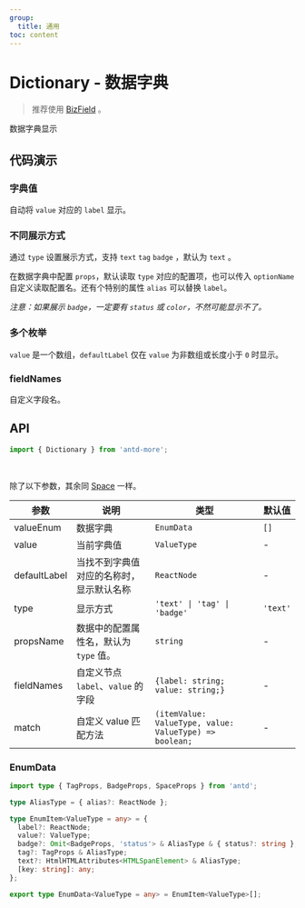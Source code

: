 ```yaml
---
group:
  title: 通用
toc: content
---
```


# Dictionary - 数据字典

> 推荐使用 [BizField](/components/biz-field) 。

数据字典显示

## 代码演示

### 字典值

自动将 `value` 对应的 `label` 显示。

<code src="./demos/Demo1.tsx"></code>

### 不同展示方式

通过 `type` 设置展示方式，支持 `text` `tag` `badge` ，默认为 `text` 。

在数据字典中配置 `props`，默认读取 `type` 对应的配置项，也可以传入 `optionName` 自定义读取配置名。还有个特别的属性 `alias` 可以替换 `label`。

_注意：如果展示 `badge`，一定要有 `status` 或 `color`，不然可能显示不了。_

<code src="./demos/Demo2.tsx"></code>

### 多个枚举

`value` 是一个数组，`defaultLabel` 仅在 `value` 为非数组或长度小于 `0` 时显示。

<code src="./demos/Demo3.tsx"></code>

### fieldNames

自定义字段名。

<code src="./demos/fieldNames.tsx"></code>

## API

```typescript
import { Dictionary } from 'antd-more';
```

<br />

除了以下参数，其余同 [Space](https://ant-design.gitee.io/components/space-cn#api) 一样。

| 参数 | 说明 | 类型 | 默认值 |
| --- | --- | --- | --- |
| valueEnum | 数据字典 | `EnumData` | `[]` |
| value | 当前字典值 | `ValueType` | - |
| defaultLabel | 当找不到字典值对应的名称时，显示默认名称 | `ReactNode` | - |
| type | 显示方式 | `'text' \| 'tag' \| 'badge'` | `'text'` |
| propsName | 数据中的配置属性名，默认为 `type` 值。 | `string` | - |
| fieldNames | 自定义节点 `label`、`value` 的字段 | `{label: string; value: string;}` | - |
| match | 自定义 value 匹配方法 | `(itemValue: ValueType, value: ValueType) => boolean;` | - |

### EnumData

```typescript
import type { TagProps, BadgeProps, SpaceProps } from 'antd';

type AliasType = { alias?: ReactNode };

type EnumItem<ValueType = any> = {
  label?: ReactNode;
  value?: ValueType;
  badge?: Omit<BadgeProps, 'status'> & AliasType & { status?: string };
  tag?: TagProps & AliasType;
  text?: HtmlHTMLAttributes<HTMLSpanElement> & AliasType;
  [key: string]: any;
};

export type EnumData<ValueType = any> = EnumItem<ValueType>[];
```
